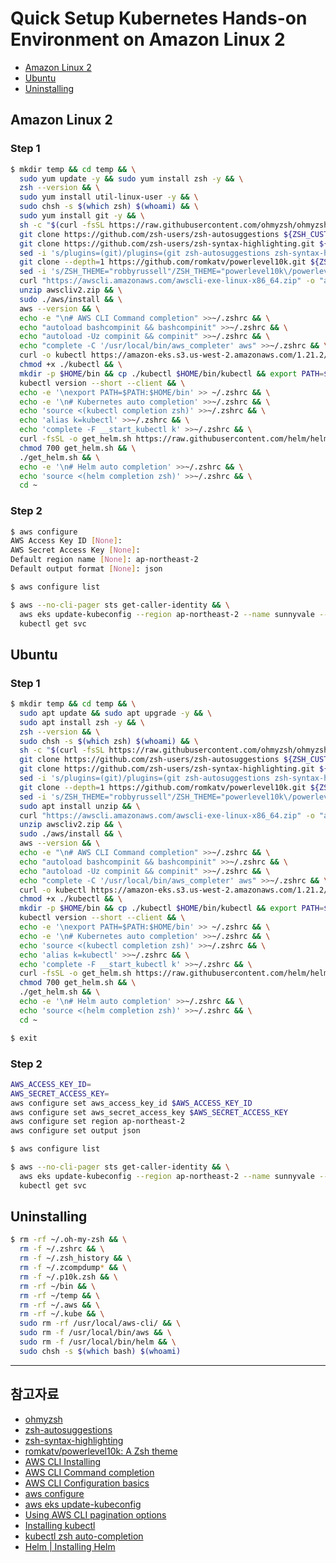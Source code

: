 # Quick Setup Kubernetes Hands-on Environment on Amazon Linux 2

- [Amazon Linux 2](#amazon-linux-2)
- [Ubuntu](#ubuntu)
- [Uninstalling](#uninstalling)

## Amazon Linux 2

### Step 1

```bash
$ mkdir temp && cd temp && \
  sudo yum update -y && sudo yum install zsh -y && \
  zsh --version && \
  sudo yum install util-linux-user -y && \
  sudo chsh -s $(which zsh) $(whoami) && \
  sudo yum install git -y && \
  sh -c "$(curl -fsSL https://raw.githubusercontent.com/ohmyzsh/ohmyzsh/master/tools/install.sh)" "" --unattended && \
  git clone https://github.com/zsh-users/zsh-autosuggestions ${ZSH_CUSTOM:-~/.oh-my-zsh/custom}/plugins/zsh-autosuggestions && \
  git clone https://github.com/zsh-users/zsh-syntax-highlighting.git ${ZSH_CUSTOM:-~/.oh-my-zsh/custom}/plugins/zsh-syntax-highlighting && \
  sed -i 's/plugins=(git)/plugins=(git zsh-autosuggestions zsh-syntax-highlighting)/g' ~/.zshrc && \
  git clone --depth=1 https://github.com/romkatv/powerlevel10k.git ${ZSH_CUSTOM:-$HOME/.oh-my-zsh/custom}/themes/powerlevel10k && \
  sed -i 's/ZSH_THEME="robbyrussell"/ZSH_THEME="powerlevel10k\/powerlevel10k"/g' ~/.zshrc && \
  curl "https://awscli.amazonaws.com/awscli-exe-linux-x86_64.zip" -o "awscliv2.zip" && \
  unzip awscliv2.zip && \
  sudo ./aws/install && \
  aws --version && \
  echo -e "\n# AWS CLI Command completion" >>~/.zshrc && \
  echo "autoload bashcompinit && bashcompinit" >>~/.zshrc && \
  echo "autoload -Uz compinit && compinit" >>~/.zshrc && \
  echo "complete -C '/usr/local/bin/aws_completer' aws" >>~/.zshrc && \
  curl -o kubectl https://amazon-eks.s3.us-west-2.amazonaws.com/1.21.2/2021-07-05/bin/linux/amd64/kubectl && \
  chmod +x ./kubectl && \
  mkdir -p $HOME/bin && cp ./kubectl $HOME/bin/kubectl && export PATH=$PATH:$HOME/bin && \
  kubectl version --short --client && \
  echo -e '\nexport PATH=$PATH:$HOME/bin' >> ~/.zshrc && \
  echo -e '\n# Kubernetes auto completion' >>~/.zshrc && \
  echo 'source <(kubectl completion zsh)' >>~/.zshrc && \
  echo 'alias k=kubectl' >>~/.zshrc && \
  echo 'complete -F __start_kubectl k' >>~/.zshrc && \
  curl -fsSL -o get_helm.sh https://raw.githubusercontent.com/helm/helm/main/scripts/get-helm-3 && \
  chmod 700 get_helm.sh && \
  ./get_helm.sh && \
  echo -e '\n# Helm auto completion' >>~/.zshrc && \
  echo 'source <(helm completion zsh)' >>~/.zshrc && \
  cd ~
```

### Step 2

```bash
$ aws configure
AWS Access Key ID [None]:
AWS Secret Access Key [None]:
Default region name [None]: ap-northeast-2
Default output format [None]: json

$ aws configure list

$ aws --no-cli-pager sts get-caller-identity && \
  aws eks update-kubeconfig --region ap-northeast-2 --name sunnyvale --verbose --alias sunnyvale && \
  kubectl get svc
```

## Ubuntu

### Step 1

```bash
$ mkdir temp && cd temp && \
  sudo apt update && sudo apt upgrade -y && \
  sudo apt install zsh -y && \
  zsh --version && \
  sudo chsh -s $(which zsh) $(whoami) && \
  sh -c "$(curl -fsSL https://raw.githubusercontent.com/ohmyzsh/ohmyzsh/master/tools/install.sh)" "" --unattended && \
  git clone https://github.com/zsh-users/zsh-autosuggestions ${ZSH_CUSTOM:-~/.oh-my-zsh/custom}/plugins/zsh-autosuggestions && \
  git clone https://github.com/zsh-users/zsh-syntax-highlighting.git ${ZSH_CUSTOM:-~/.oh-my-zsh/custom}/plugins/zsh-syntax-highlighting && \
  sed -i 's/plugins=(git)/plugins=(git zsh-autosuggestions zsh-syntax-highlighting)/g' ~/.zshrc && \
  git clone --depth=1 https://github.com/romkatv/powerlevel10k.git ${ZSH_CUSTOM:-$HOME/.oh-my-zsh/custom}/themes/powerlevel10k && \
  sed -i 's/ZSH_THEME="robbyrussell"/ZSH_THEME="powerlevel10k\/powerlevel10k"/g' ~/.zshrc && \
  sudo apt install unzip && \
  curl "https://awscli.amazonaws.com/awscli-exe-linux-x86_64.zip" -o "awscliv2.zip" && \
  unzip awscliv2.zip && \
  sudo ./aws/install && \
  aws --version && \
  echo -e "\n# AWS CLI Command completion" >>~/.zshrc && \
  echo "autoload bashcompinit && bashcompinit" >>~/.zshrc && \
  echo "autoload -Uz compinit && compinit" >>~/.zshrc && \
  echo "complete -C '/usr/local/bin/aws_completer' aws" >>~/.zshrc && \
  curl -o kubectl https://amazon-eks.s3.us-west-2.amazonaws.com/1.21.2/2021-07-05/bin/linux/amd64/kubectl && \
  chmod +x ./kubectl && \
  mkdir -p $HOME/bin && cp ./kubectl $HOME/bin/kubectl && export PATH=$PATH:$HOME/bin && \
  kubectl version --short --client && \
  echo -e '\nexport PATH=$PATH:$HOME/bin' >> ~/.zshrc && \
  echo -e '\n# Kubernetes auto completion' >>~/.zshrc && \
  echo 'source <(kubectl completion zsh)' >>~/.zshrc && \
  echo 'alias k=kubectl' >>~/.zshrc && \
  echo 'complete -F __start_kubectl k' >>~/.zshrc && \
  curl -fsSL -o get_helm.sh https://raw.githubusercontent.com/helm/helm/main/scripts/get-helm-3 && \
  chmod 700 get_helm.sh && \
  ./get_helm.sh && \
  echo -e '\n# Helm auto completion' >>~/.zshrc && \
  echo 'source <(helm completion zsh)' >>~/.zshrc && \
  cd ~

$ exit
```

### Step 2

```bash
AWS_ACCESS_KEY_ID=
AWS_SECRET_ACCESS_KEY=
aws configure set aws_access_key_id $AWS_ACCESS_KEY_ID
aws configure set aws_secret_access_key $AWS_SECRET_ACCESS_KEY
aws configure set region ap-northeast-2
aws configure set output json

$ aws configure list

$ aws --no-cli-pager sts get-caller-identity && \
  aws eks update-kubeconfig --region ap-northeast-2 --name sunnyvale --verbose --alias sunnyvale && \
  kubectl get svc
```

## Uninstalling

```bash
$ rm -rf ~/.oh-my-zsh && \
  rm -f ~/.zshrc && \
  rm -f ~/.zsh_history && \
  rm -f ~/.zcompdump* && \
  rm -f ~/.p10k.zsh && \
  rm -rf ~/bin && \
  rm -rf ~/temp && \
  rm -rf ~/.aws && \
  rm -rf ~/.kube && \
  sudo rm -rf /usr/local/aws-cli/ && \
  sudo rm -f /usr/local/bin/aws && \
  sudo rm -f /usr/local/bin/helm && \
  sudo chsh -s $(which bash) $(whoami)
```

---

## 참고자료

- [ohmyzsh](https://github.com/ohmyzsh/ohmyzsh)
- [zsh-autosuggestions](https://github.com/zsh-users/zsh-autosuggestions)
- [zsh-syntax-highlighting](https://github.com/zsh-users/zsh-syntax-highlighting)
- [romkatv/powerlevel10k: A Zsh theme](https://github.com/romkatv/powerlevel10k)
- [AWS CLI Installing](https://docs.aws.amazon.com/cli/latest/userguide/getting-started-install.html)
- [AWS CLI Command completion](https://docs.aws.amazon.com/cli/latest/userguide/cli-configure-completion.html)
- [AWS CLI Configuration basics](https://docs.aws.amazon.com/cli/latest/userguide/cli-configure-quickstart.html)
- [aws configure](https://awscli.amazonaws.com/v2/documentation/api/latest/reference/configure/index.html)
- [aws eks update-kubeconfig](https://awscli.amazonaws.com/v2/documentation/api/latest/reference/eks/update-kubeconfig.html)
- [Using AWS CLI pagination options](https://docs.aws.amazon.com/cli/latest/userguide/cli-usage-pagination.html)
- [Installing kubectl](https://docs.aws.amazon.com/eks/latest/userguide/install-kubectl.html)
- [kubectl zsh auto-completion](https://kubernetes.io/docs/tasks/tools/included/optional-kubectl-configs-zsh/)
- [Helm | Installing Helm](https://helm.sh/docs/intro/install/)

